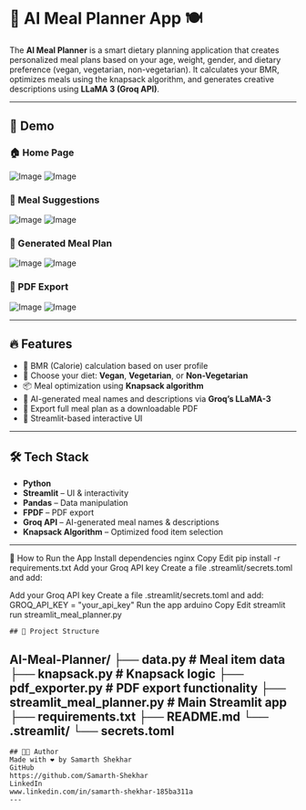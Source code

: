 

# 🧠 AI Meal Planner App 🍽️

The **AI Meal Planner** is a smart dietary planning application that creates personalized meal plans based on your age, weight, gender, and dietary preference (vegan, vegetarian, non-vegetarian). It calculates your BMR, optimizes meals using the knapsack algorithm, and generates creative descriptions using **LLaMA 3 (Groq API)**.

---

## 📸 Demo

### 🏠 Home Page  
![Image](https://github.com/user-attachments/assets/3d2d891e-3dc6-4b78-b586-66421f3b4d37)
![Image](https://github.com/user-attachments/assets/3d2d891e-3dc6-4b78-b586-66421f3b4d37)

### 🧠 Meal Suggestions  
![Image](https://github.com/user-attachments/assets/bf242436-46ab-41c6-a5a2-75a523693a9f)
![Image](https://github.com/user-attachments/assets/bf242436-46ab-41c6-a5a2-75a523693a9f)

### 📝 Generated Meal Plan  
![Image](https://github.com/user-attachments/assets/b84d075f-d52e-4b52-8a21-799aecaa1391)
![Image](https://github.com/user-attachments/assets/b84d075f-d52e-4b52-8a21-799aecaa1391)

### 📄 PDF Export  
![Image](https://github.com/user-attachments/assets/4e427504-005f-4ad7-b32e-0d56f4bbb4dd)
![Image](https://github.com/user-attachments/assets/4e427504-005f-4ad7-b32e-0d56f4bbb4dd)

---

## 🔥 Features

- 🔢 BMR (Calorie) calculation based on user profile
- 🥦 Choose your diet: **Vegan**, **Vegetarian**, or **Non-Vegetarian**
- 📦 Meal optimization using **Knapsack algorithm**
- 🧠 AI-generated meal names and descriptions via **Groq’s LLaMA-3**
- 📄 Export full meal plan as a downloadable PDF
- 🧪 Streamlit-based interactive UI

---

## 🛠️ Tech Stack

- **Python**
- **Streamlit** – UI & interactivity
- **Pandas** – Data manipulation
- **FPDF** – PDF export
- **Groq API** – AI-generated meal names & descriptions
- **Knapsack Algorithm** – Optimized food item selection

---

🚀 How to Run the App
Install dependencies
nginx
Copy
Edit
pip install -r requirements.txt
Add your Groq API key
Create a file .streamlit/secrets.toml and add:

Add your Groq API key
Create a file .streamlit/secrets.toml and add:
GROQ_API_KEY = "your_api_key"
Run the app
arduino
Copy
Edit
streamlit run streamlit_meal_planner.py

```
## 📁 Project Structure
```
AI-Meal-Planner/
├── data.py                  # Meal item data
├── knapsack.py              # Knapsack logic
├── pdf_exporter.py          # PDF export functionality
├── streamlit_meal_planner.py # Main Streamlit app
├── requirements.txt
├── README.md
└── .streamlit/
    └── secrets.toml
---

```
## 👨‍💻 Author
Made with ❤️ by Samarth Shekhar
GitHub
https://github.com/Samarth-Shekhar 
LinkedIn 
www.linkedin.com/in/samarth-shekhar-185ba311a
---

